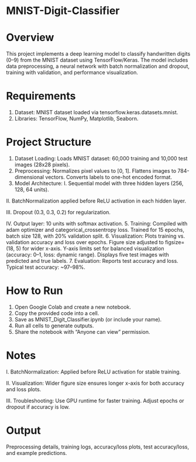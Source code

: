 # MNIST-Digit-Classifier

# Overview
This project implements a deep learning model to classify handwritten digits (0–9) from the MNIST dataset using TensorFlow/Keras. The model includes data preprocessing, a neural network with batch normalization and dropout, training with validation, and performance visualization.

# Requirements
1. Dataset: MNIST dataset loaded via tensorflow.keras.datasets.mnist.
2. Libraries: TensorFlow, NumPy, Matplotlib, Seaborn.

# Project Structure
1. Dataset Loading:
Loads MNIST dataset: 60,000 training and 10,000 test images (28x28 pixels).
2. Preprocessing:
  Normalizes pixel values to [0, 1].
  Flattens images to 784-dimensional vectors.
  Converts labels to one-hot encoded format.
3. Model Architecture:
 I. Sequential model with three hidden layers (256, 128, 64 units).

II. BatchNormalization applied before ReLU activation in each hidden layer.

III. Dropout (0.3, 0.3, 0.2) for regularization.

IV. Output layer: 10 units with softmax activation.
5. Training:
Compiled with adam optimizer and categorical_crossentropy loss.
Trained for 15 epochs, batch size 128, with 20% validation split.
6. Visualization:
Plots training vs. validation accuracy and loss over epochs.
Figure size adjusted to figsize=(18, 5) for wider x-axis.
Y-axis limits set for balanced visualization (accuracy: 0–1, loss: dynamic range).
Displays five test images with predicted and true labels.
7. Evaluation:
Reports test accuracy and loss.
Typical test accuracy: ~97–98%.


# How to Run
1. Open Google Colab and create a new notebook.
2. Copy the provided code into a cell.
3. Save as MNIST_Digit_Classifier.ipynb (or include your name).
4. Run all cells to generate outputs.
5. Share the notebook with “Anyone can view” permission.

# Notes
I. BatchNormalization: Applied before ReLU activation for stable training.

II. Visualization: Wider figure size ensures longer x-axis for both accuracy and loss plots.

III. Troubleshooting: Use GPU runtime for faster training. Adjust epochs or dropout if accuracy is low.

# Output
  Preprocessing details, training logs, accuracy/loss plots, test accuracy/loss, and example predictions.
